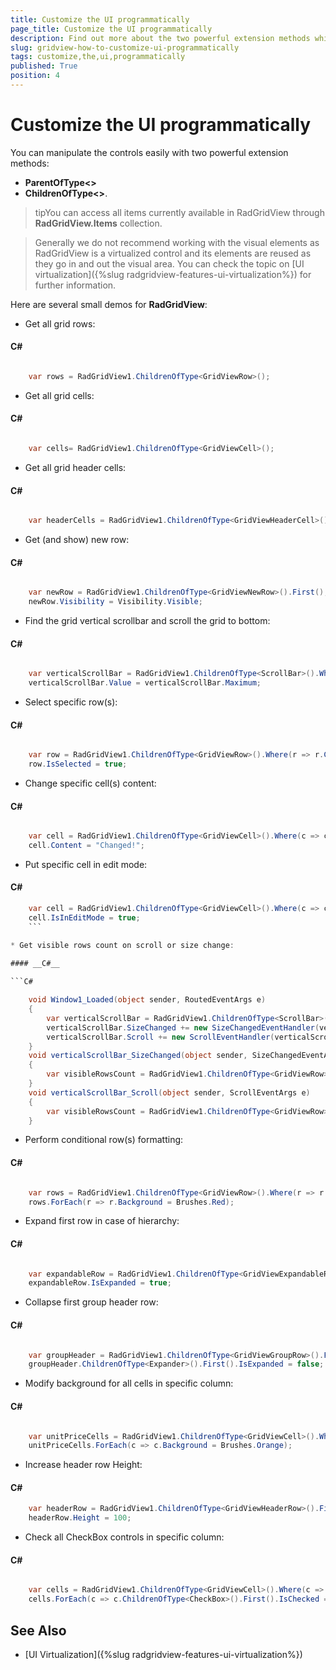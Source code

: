 ```yaml
---
title: Customize the UI programmatically
page_title: Customize the UI programmatically
description: Find out more about the two powerful extension methods which you can use to easily customize RadGridView - Telerik's {{ site.framework_name }} DataGrid.
slug: gridview-how-to-customize-ui-programmatically
tags: customize,the,ui,programmatically
published: True
position: 4
---
```


# Customize the UI programmatically

You can manipulate the controls easily with two powerful extension methods: 

* __ParentOfType<>__ 
* __ChildrenOfType<>__.

>tipYou can access all items currently available in RadGridView through __RadGridView.Items__ collection.

>Generally we do not recommend working with the visual elements as RadGridView is a virtualized control and its elements are reused as they go in and out the visual area. You can check the topic on [UI virtualization]({%slug radgridview-features-ui-virtualization%}) for further information. 

Here are several small demos for __RadGridView__:

* Get all grid rows:

#### __C#__
```C#

	var rows = RadGridView1.ChildrenOfType<GridViewRow>();
```

* Get all grid cells:

#### __C#__
```C#

	var cells= RadGridView1.ChildrenOfType<GridViewCell>();
```

* Get all grid header cells:

#### __C#__

```C#

	var headerCells = RadGridView1.ChildrenOfType<GridViewHeaderCell>();
```


* Get (and show) new row:

#### __C#__

```C#

	var newRow = RadGridView1.ChildrenOfType<GridViewNewRow>().First();
	newRow.Visibility = Visibility.Visible;
```


* Find the grid vertical scrollbar and scroll the grid to bottom:

#### __C#__

```C#

	var verticalScrollBar = RadGridView1.ChildrenOfType<ScrollBar>().Where(s=>s.Orientation == Orientation.Vertical).First();
	verticalScrollBar.Value = verticalScrollBar.Maximum;
```

* Select specific row(s):

#### __C#__

```C#

	var row = RadGridView1.ChildrenOfType<GridViewRow>().Where(r => r.ChildrenOfType<GridViewCell>().Where(c => c.Content.ToString() == "ALFKI").Any()).First();
	row.IsSelected = true;
```

* Change specific cell(s) content:

#### __C#__

```C#

	var cell = RadGridView1.ChildrenOfType<GridViewCell>().Where(c => c.Content.ToString() == "ALFKI").First();
	cell.Content = "Changed!";
```

* Put specific cell in edit mode:

#### __C#__

```C#
	var cell = RadGridView1.ChildrenOfType<GridViewCell>().Where(c => c.Content.ToString() == "ALFKI").First();
	cell.IsInEditMode = true;
	```

* Get visible rows count on scroll or size change:
    
#### __C#__

```C#

	void Window1_Loaded(object sender, RoutedEventArgs e)
	{
	    var verticalScrollBar = RadGridView1.ChildrenOfType<ScrollBar>().Where(s => s.Orientation == Orientation.Vertical).First();
	    verticalScrollBar.SizeChanged += new SizeChangedEventHandler(verticalScrollBar_SizeChanged);
	    verticalScrollBar.Scroll += new ScrollEventHandler(verticalScrollBar_Scroll);
	}
	void verticalScrollBar_SizeChanged(object sender, SizeChangedEventArgs e)
	{
	    var visibleRowsCount = RadGridView1.ChildrenOfType<GridViewRow>().Where(r => r.Visibility == Visibility.Visible).Count();
	}
	void verticalScrollBar_Scroll(object sender, ScrollEventArgs e)
	{
	    var visibleRowsCount = RadGridView1.ChildrenOfType<GridViewRow>().Where(r => r.Visibility == Visibility.Visible).Count();
	}
```

* Perform conditional row(s) formatting:
    
#### __C#__

```C#

	var rows = RadGridView1.ChildrenOfType<GridViewRow>().Where(r => r.ChildrenOfType<GridViewCell>().Where(c => c.Content.ToString() == "ALFKI"|| c.Content.ToString() == "AROUT").Any()).ToList();
	rows.ForEach(r => r.Background = Brushes.Red);
```

* Expand first row in case of hierarchy:

#### __C#__

```C#

	var expandableRow = RadGridView1.ChildrenOfType<GridViewExpandableRow>().First();
	expandableRow.IsExpanded = true;
```


* Collapse first group header row:

#### __C#__

```C#

	var groupHeader = RadGridView1.ChildrenOfType<GridViewGroupRow>().First();
	groupHeader.ChildrenOfType<Expander>().First().IsExpanded = false;
```

* Modify background for all cells in specific column:   

#### __C#__

```C#

	var unitPriceCells = RadGridView1.ChildrenOfType<GridViewCell>().Where(c => c.Column.UniqueName == "UnitPrice").ToList();
	unitPriceCells.ForEach(c => c.Background = Brushes.Orange);
```

* Increase header row Height:   

#### __C#__

```C#
	var headerRow = RadGridView1.ChildrenOfType<GridViewHeaderRow>().First();
	headerRow.Height = 100;
```

* Check all CheckBox controls in specific column:

#### __C#__

```C#

	var cells = RadGridView1.ChildrenOfType<GridViewCell>().Where(c => c.Column.UniqueName == "Test").ToList();
	cells.ForEach(c => c.ChildrenOfType<CheckBox>().First().IsChecked = true);
```

## See Also

 * [UI Virtualization]({%slug radgridview-features-ui-virtualization%})



